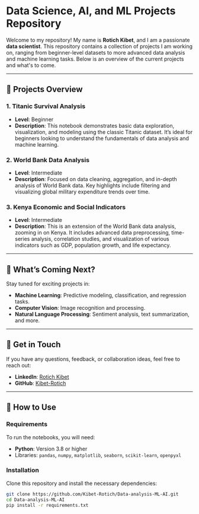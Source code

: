 # Data Science, AI, and ML Projects Repository

Welcome to my repository! My name is **Rotich Kibet**, and I am a passionate **data scientist**. This repository contains a collection of projects I am working on, ranging from beginner-level datasets to more advanced data analysis and machine learning tasks. Below is an overview of the current projects and what's to come.

---

## 📂 Projects Overview

### **1. Titanic Survival Analysis**
- **Level**: Beginner
- **Description**: This notebook demonstrates basic data exploration, visualization, and modeling using the classic Titanic dataset. It’s ideal for beginners looking to understand the fundamentals of data analysis and machine learning.

### **2. World Bank Data Analysis**
- **Level**: Intermediate
- **Description**: Focused on data cleaning, aggregation, and in-depth analysis of World Bank data. Key highlights include filtering and visualizing global military expenditure trends over time.

### **3. Kenya Economic and Social Indicators**
- **Level**: Intermediate
- **Description**: This is an extension of the World Bank data analysis, zooming in on Kenya. It includes advanced data preprocessing, time-series analysis, correlation studies, and visualization of various indicators such as GDP, population growth, and life expectancy.

---

## 🚀 What’s Coming Next?

Stay tuned for exciting projects in:
- **Machine Learning**: Predictive modeling, classification, and regression tasks.
- **Computer Vision**: Image recognition and processing.
- **Natural Language Processing**: Sentiment analysis, text summarization, and more.

---

## 🤝 Get in Touch

If you have any questions, feedback, or collaboration ideas, feel free to reach out:
- **LinkedIn**: [Rotich Kibet](https://www.linkedin.com/in/rotichkibet/)
- **GitHub**: [Kibet-Rotich](https://github.com/Kibet-Rotich)

---

## 📖 How to Use

### Requirements
To run the notebooks, you will need:
- **Python**: Version 3.8 or higher
- Libraries: `pandas`, `numpy`, `matplotlib`, `seaborn`, `scikit-learn`, `openpyxl`

### Installation
Clone this repository and install the necessary dependencies:
```bash
git clone https://github.com/Kibet-Rotich/Data-analysis-ML-AI.git
cd Data-analysis-ML-AI
pip install -r requirements.txt
